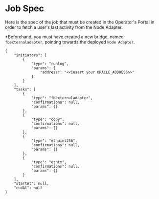 # Job Spec

Here is the spec of the job that must be created in the Operator's Portal in order to fetch a user's last activity from the Node Adapter.

*Beforehand, you must have created a new bridge, named `fbexternaladapter`, pointing towards the deployed `Node Adapter`.


```
{
	"initiators": [
		{
			"type": "runlog",
			"params": {
				"address": "<<insert your ORACLE_ADDRESS>>"
			}
		}
	],
	"tasks": [
		{
			"type": "fbexternaladapter",
			"confirmations": null,
			"params": {}
		},
		{
			"type": "copy",
			"confirmations": null,
			"params": {}
		},
		{
			"type": "ethuint256",
			"confirmations": null,
			"params": {}
		},
		{
			"type": "ethtx",
			"confirmations": null,
			"params": {}
		}
	],
	"startAt": null,
	"endAt": null
}
```
